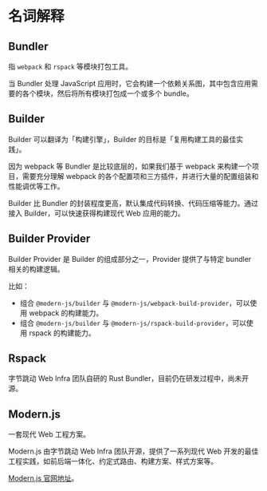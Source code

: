 # 名词解释

## Bundler

指 `webpack` 和 `rspack` 等模块打包工具。

当 Bundler 处理 JavaScript 应用时，它会构建一个依赖关系图，其中包含应用需要的各个模块，然后将所有模块打包成一个或多个 bundle。

## Builder

Builder 可以翻译为「构建引擎」，Builder 的目标是「复用构建工具的最佳实践」。

因为 webpack 等 Bundler 是比较底层的，如果我们基于 webpack 来构建一个项目，需要充分理解 webpack 的各个配置项和三方插件，并进行大量的配置组装和性能调优等工作。

Builder 比 Bundler 的封装程度更高，默认集成代码转换、代码压缩等能力。通过接入 Builder，可以快速获得构建现代 Web 应用的能力。

## Builder Provider

Builder Provider 是 Builder 的组成部分之一，Provider 提供了与特定 bundler 相关的构建逻辑。

比如：

- 组合 `@modern-js/builder` 与 `@modern-js/webpack-build-provider`，可以使用 webpack 的构建能力。
- 组合 `@modern-js/builder` 与 `@modern-js/rspack-build-provider`，可以使用 rspack 的构建能力。

## Rspack

字节跳动 Web Infra 团队自研的 Rust Bundler，目前仍在研发过程中，尚未开源。

## Modern.js

一套现代 Web 工程方案。

Modern.js 由字节跳动 Web Infra 团队开源，提供了一系列现代 Web 开发的最佳工程实践，如前后端一体化、约定式路由、构建方案、样式方案等。

[Modern.js 官网地址](https://modernjs.dev/)。
